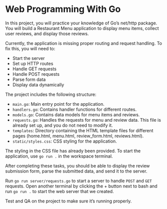 # Web Programming With Go

In this project, you will practice your knowledge of Go’s net/http package. You will build a Restaurant Menu application to display menu items, collect user reviews, and display those reviews.

Currently, the application is missing proper routing and request handling. To fix this, you will need to:

- Start the server
- Set up HTTP routes
- Handle GET requests
- Handle POST requests
- Parse form data
- Display data dynamically

The project includes the following structure:

- `main.go`: Main entry point for the application.
- `handlers.go`: Contains handler functions for different routes.
- `models.go`: Contains data models for menu items and reviews.
- `requests.go`: Handles the requests for menu and review data. This file is already set up, and you do not need to modify it.
- `templates`: Directory containing the HTML template files for different pages (home.html, menu.html, review_form.html, reviews.html).
- `static/styles.css`: CSS styling for the application.

The styling in the CSS file has already been provided. To start the application, use `go run .` in the workspace terminal.

After completing these tasks, you should be able to display the review submission form, parse the submitted data, and send it to the server.

Run `go run server/requests.go` to start a server to handle `POST` and `GET` requests. Open another terminal by clicking the + button next to bash and run `go run .` to start the web server that we created.

Test and QA on the project to make sure it’s running properly.